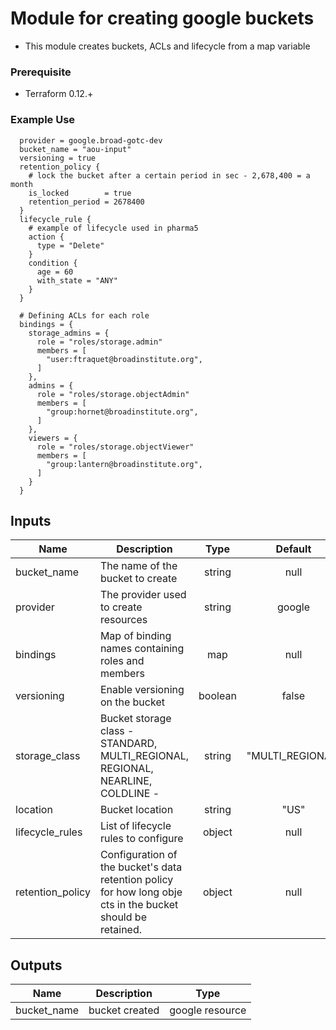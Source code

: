 # Module for creating google buckets

- This module creates buckets, ACLs and lifecycle from a map variable

### Prerequisite
- Terraform 0.12.+


### Example Use
```
  provider = google.broad-gotc-dev
  bucket_name = "aou-input"
  versioning = true
  retention_policy {
    # lock the bucket after a certain period in sec - 2,678,400 = a month
    is_locked        = true
    retention_period = 2678400
  }
  lifecycle_rule {
    # example of lifecycle used in pharma5
    action {
      type = "Delete"
    }
    condition {
      age = 60
      with_state = "ANY"
    }
  }
  
  # Defining ACLs for each role
  bindings = {
    storage_admins = {
      role = "roles/storage.admin"
      members = [
        "user:ftraquet@broadinstitute.org",
      ]
    },
    admins = {
      role = "roles/storage.objectAdmin"
      members = [
        "group:hornet@broadinstitute.org",
      ]
    },
    viewers = {
      role = "roles/storage.objectViewer"
      members = [
        "group:lantern@broadinstitute.org",
      ]
    }
  }

```
## Inputs
| Name | Description | Type | Default | Required |
|------|-------------|:----:|:-----:|:-----:|
| bucket_name | The name of the bucket to create | string | null | yes |
| provider | The provider used to create resources | string | google | no |
| bindings | Map of binding names containing roles and members | map | null | yes |
| versioning | Enable versioning on the bucket | boolean | false | no |
| storage_class | Bucket storage class - STANDARD, MULTI_REGIONAL, REGIONAL, NEARLINE, COLDLINE -  | string | "MULTI_REGIONAL" | no |
| location | Bucket location | string | "US" | no |
| lifecycle_rules | List of lifecycle rules to configure | object | null | no | 
| retention_policy | Configuration of the bucket's data retention policy for how long obje cts in the bucket should be retained. | object | null | no | 

## Outputs

| Name | Description | Type | 
|------|-------------|:----:|
| bucket_name | bucket created | google resource | 
```
